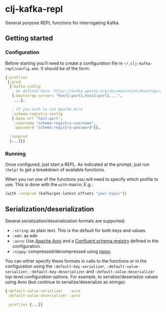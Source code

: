 clj-kafka-repl
==============

General purpose REPL functions for interrogating Kafka.

Getting started
---------------

### Configuration

Before starting you'll need to create a configuration file in `~/.clj-kafka-repl/config.edn`. It should be of the form:

```clj
{:profiles
 {:prod
  {:kafka-config
   ; As defined here: https://kafka.apache.org/documentation/#configuration
   {:bootstrap.servers "host1:port1,host2:port2,...",
    ...},

   ; If you wish to use Apache Avro
   :schema-registry-config
   {:base-url "host:port",
    :username "schema-registry-username",
    :password "schema-registry-password"}},

  :nonprod
  {...}}}
``` 

### Running

Once configured, just start a REPL. As indicated at the prompt, just
run `(help)` to get a breakdown of available functions.

When you run one of the functions you will need to specify which profile to use. This is done with the `with` macro; E.g.:

```clj
(with :nonprod (kafka/get-latest-offsets "your-topic"))
```

Serialization/deserialization
-----------------------------

Several serialization/deserialization formats are supported:

* `:string`: as plain text. This is the default for both keys and values.
* `:edn`: as edn
* `:avro`: Use [Apache Avro](https://avro.apache.org/) and a [Confluent schema registry](https://docs.confluent.io/current/schema-registry/index.html) defined in the configuration.
* `:nippy`: compressed/decompressed using [nippy](https://github.com/ptaoussanis/nippy).

You can either specify these formats in calls to the functions or in the configuration using the
`:default-key-serializer`, `:default-value-serializer`, `:default-key-deserializer` and `:default-value-deserializer`
top-level configuration options. For example, to serialize/deserialize values using Avro (but continue to
serialize/deserialize as strings):

```clj
{:default-value-serializer   :avro
 :default-value-deserializer :avro

 :profiles {...}}
```